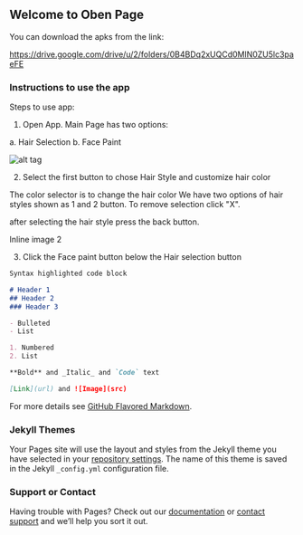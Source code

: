 ## Welcome to Oben Page

You can download the apks from the link:

https://drive.google.com/drive/u/2/folders/0B4BDq2xUQCd0MlN0ZU5lc3paeFE

### Instructions to use the app

Steps to use app:

1) Open App. Main Page has two options:

a. Hair Selection 
b. Face Paint

![alt tag](https://github.com/sahsubodh/sahsubodh.github.io/blob/master/imgs/page1.png)


2)  Select the first button to chose Hair Style and customize hair color

The color selector is to change the hair color 
We have two options of hair styles shown as 1 and 2 button.  To remove  selection click "X".

after selecting the hair style press the back button.

Inline image 2


3)  Click the Face paint button below the Hair selection button


```markdown
Syntax highlighted code block

# Header 1
## Header 2
### Header 3

- Bulleted
- List

1. Numbered
2. List

**Bold** and _Italic_ and `Code` text

[Link](url) and ![Image](src)
```

For more details see [GitHub Flavored Markdown](https://guides.github.com/features/mastering-markdown/).

### Jekyll Themes

Your Pages site will use the layout and styles from the Jekyll theme you have selected in your [repository settings](https://github.com/sahsubodh/sahsubodh.github.io/settings). The name of this theme is saved in the Jekyll `_config.yml` configuration file.

### Support or Contact

Having trouble with Pages? Check out our [documentation](https://help.github.com/categories/github-pages-basics/) or [contact support](https://github.com/contact) and we’ll help you sort it out.

